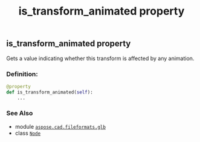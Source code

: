 ﻿---
title: is_transform_animated property
second_title: Aspose.CAD for Python via .NET API References
description: 
type: docs
weight: 190
url: /python-net/aspose.cad.fileformats.glb/node/is_transform_animated/
is_root: false
---

## is_transform_animated property


Gets a value indicating whether this transform is affected by any animation.
### Definition:
```python
@property
def is_transform_animated(self):
    ...
```

### See Also
* module [`aspose.cad.fileformats.glb`](../../)
* class [`Node`](/cad/python-net/aspose.cad.fileformats.glb/node)
